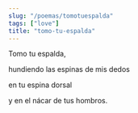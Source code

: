 ```yaml
---
slug: "/poemas/tomotuespalda"
tags: ["love"]
title: "tomo-tu-espalda"
---
```

Tomo tu espalda, 

hundiendo las espinas de mis dedos

en tu espina dorsal 

y en el nácar de tus hombros.